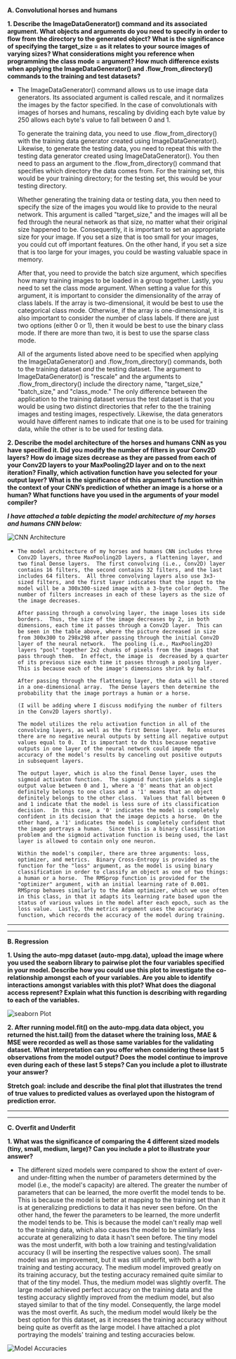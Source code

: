 **A. Convolutional horses and humans**

  **1. Describe the ImageDataGenerator() command and its associated argument.  What objects and arguments do you need to specify in order to flow from the directory to the generated object?  What is the significance of specifying the target_size = as it relates to your source images of varying sizes? What considerations might you reference when programming the class mode = argument?  How much difference exists when applying the ImageDataGenerator() and .flow_from_directory() commands to the training and test datasets?**
  
*    The ImageDataGenerator() command allows us to use image data generators.  Its associated argument is called rescale, and it normalizes the images by the factor specified.  In the case of convolutionals with images of horses and humans, rescaling by dividing each byte value by 250 allows each byte's value to fall between 0 and 1.  
     
     To generate the training data, you need to use .flow_from_directory() with the training data generator created using ImageDataGenerator().  Likewise, to generate the testing data, you need to repeat this with the testing data generator created using ImageDataGenerator().  You then need to pass an argument to the .flow_from_directory() command that specifies which directory the data comes from.  For the training set, this would be your training directory; for the testing set, this would be your testing directory.  
     
     Whether generating the training data or testing data, you then need to specify the size of the images you would like to provide to the neural network.  This argument is called "target_size," and the images will all be fed through the neural network as that size, no matter what their original size happened to be.  Consequently, it is important to set an appropriate size for your image.  If you set a size that is too small for your images, you could cut off important features.  On the other hand, if you set a size that is too large for your images, you could be wasting valuable space in memory.  
     
     After that, you need to provide the batch size argument, which specifies how many training images to be loaded in a group together.  Lastly, you need to set the class mode argument.  When setting a value for this argument, it is important to consider the dimensionality of the array of class labels.  If the array is two-dimensional, it would be best to use the categorical class mode.  Otherwise, if the array is one-dimensional, it is also important to consider the number of class labels.  If there are just two options (either 0 or 1), then it would be best to use the binary class mode.  If there are more than two, it is best to use the sparse class mode.  

     All of the arguments listed above need to be specified when applying the ImageDataGenerator() and .flow_from_directory() commands, both to the training dataset *and* the testing dataset.  The argument to ImageDataGenerator() is "rescale" and the arguments to .flow_from_directory() include the directory name, "target_size," "batch_size," and "class_mode."  The only difference between the application to the training dataset versus the test dataset is that you would be using two distinct directories that refer to the the training images and testing images, respectively.  Likewise, the data generators would have different names to indicate that one is to be used for training data, while the other is to be used for testing data.

  **2. Describe the model architecture of the horses and humans CNN as you have specified it.  Did you modify the number of filters in your Conv2D layers?  How do image sizes decrease as they are passed from each of your Conv2D layers to your MaxPooling2D layer and on to the next iteration?  Finally, which activation function have you selected for your output layer?  What is the significance of this argument’s function within the context of your CNN’s prediction of whether an image is a horse or a human?  What functions have you used in the arguments of your model compiler?**

***I have attached a table depicting the model architecture of my horses and humans CNN below:***

![CNN Architecture](ModelArchitecture.png)

*     The model architecture of my horses and humans CNN includes three Conv2D layers, three MaxPooling2D layers, a flattening layer, and two final Dense layers.  The first convolving (i.e., Conv2D) layer contains 16 filters, the second contains 32 filters, and the last includes 64 filters.  All three convolving layers also use 3x3-sized filters, and the first layer indicates that the input to the model will be a 300x300-sized image with a 3-byte color depth.  The number of filters increases in each of these layers as the size of the image decreases.  
      
      After passing through a convolving layer, the image loses its side borders.  Thus, the size of the image decreases by 2, in both dimensions, each time it passes through a Conv2D layer.  This can be seen in the table above, where the picture decreased in size from 300x300 to 298x298 after passing through the initial Conv2D layer of the neural network.  The pooling (i.e., MaxPooling2D) layers "pool" together 2x2 chunks of pixels from the images that pass through them.  In effect, the image is  decreased by a quarter of its previous size each time it passes through a pooling layer.  This is because each of the image's dimensions shrink by half.  
      
      After passing through the flattening layer, the data will be stored in a one-dimensional array.  The Dense layers then determine the probability that the image portrays a human or a horse.  

      (I will be adding where I discuss modifying the number of filters in the Conv2D layers shortly).

      The model utilizes the relu activation function in all of the convolving layers, as well as the first Dense layer.  Relu ensures there are no negative neural outputs by setting all negative output values equal to 0.  It is important to do this because negative outputs in one layer of the neural network could impede the accuracy of the model's results by canceling out positive outputs in subsequent layers.  
      
      The output layer, which is also the final Dense layer, uses the sigmoid activaton function.  The sigmoid function yields a single output value between 0 and 1, where a '0' means that an object definitely belongs to one class and a '1' means that an object definitely belongs to the other class.  Values that fall between 0 and 1 indicate that the model is less sure of its classification decision.  In this case, a '0' indicates the model is completely confident in its decision that the image depicts a horse.  On the other hand, a '1' indicates the model is completely confident that the image portrays a human.  Since this is a binary classification problem and the sigmoid activation function is being used, the last layer is allowed to contain only one neuron.  
      
      Within the model's compiler, there are three arguments: loss, optimizer, and metrics.  Binary Cross-Entropy is provided as the function for the "loss" argument, as the model is using binary classification in order to classify an object as one of two things: a human or a horse.  The RMSprop function is provided for the "optimizer" argument, with an initial learning rate of 0.001.  RMSprop behaves similarly to the Adam optimizer, which we use often in this class, in that it adapts its learning rate based upon the status of various values in the model after each epoch, such as the loss value.  Lastly, the metrics argument uses the accuracy function, which records the accuracy of the model during training.

---
---

**B. Regression**

  **1. Using the auto-mpg dataset (auto-mpg.data), upload the image where you used the seaborn library to pairwise plot the four variables specified in your model.  Describe how you could use this plot to investigate the co-relationship amongst each of your variables.  Are you able to identify interactions amongst variables with this plot?  What does the diagonal access represent?  Explain what this function is describing with regarding to each of the variables.**
  
  ![seaborn Plot](Regression.png)

  **2. After running model.fit() on the auto-mpg.data data object, you returned the hist.tail() from the dataset where the training loss, MAE & MSE were recorded as well as those same variables for the validating dataset.  What interpretation can you offer when considering these last 5 observations from the model output?  Does the model continue to improve even during each of these last 5 steps?  Can you include a plot to illustrate your answer?**  
  
  
  
  **Stretch goal: include and describe the final plot that illustrates the trend of true values to predicted values as overlayed upon the histogram of prediction error.**

---
---

**C. Overfit and Underfit**

  **1. What was the significance of comparing the 4 different sized models (tiny, small, medium, large)?  Can you include a plot to illustrate your answer?**
  
  *   The different sized models were compared to show the extent of over- and under-fitting when the number of parameters determined by the model (i.e., the model's capacity) are altered.  The greater the number of parameters that can be learned, the more overfit the model tends to be.  This is because the model is better at mapping to the training set than it is  at generalizing predictions to data it has never seen before.  On the other hand, the fewer the parameters to be learned, the more underfit the model tends to be.  This is because the model can't really map well to the training data, which also causes the model to be similarly less accurate at generalizing to data it hasn't seen before.  The tiny model was the most underfit, with both a low training and testing/validation accuracy (I will be inserting the respective values soon).  The small model was an improvement, but it was still underfit, with both a low training and testing accuracy.  The medium model improved greatly on its training accuracy, but the testing accuracy remained quite similar to that of the tiny model.  Thus, the medium model was slightly overfit.  The large model achieved perfect accuracy on the training data and the testing accuracy slightly improved from the medium model, but also stayed similar to that of the tiny model.  Consequently, the large model was the most overfit.  As such, the medium model would likely be the best option for this dataset, as it increases the training accuracy without being quite as overfit as the large model.  I have attached a plot portraying the models' training and testing accuracies below. 
  
  
   ![Model Accuracies](EverythingAccuracy.png)
